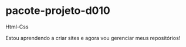 # pacote-projeto-d010
 Html-Css


Estou aprendendo a criar sites e agora vou gerenciar meus repositórios!